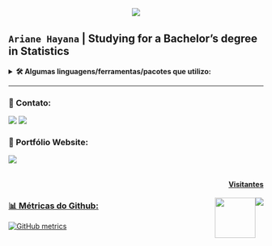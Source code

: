 <p align="center">
  <img src="https://github.com/a-hayana/a-hayana/raw/main/view/view2.gif">
</p>

## `Ariane Hayana` |   **Studying for a Bachelor’s degree in Statistics** 

<details>
  <summary><b>🛠️ Algumas linguagens/ferramentas/pacotes que utilizo:</b></summary>
  <br/>
  
<img align="center" alt="" width="60" height="60" src="https://cdn.jsdelivr.net/gh/devicons/devicon/icons/rstudio/rstudio-original.svg"> <img align="center" alt="" width="60" height="60" src="https://raw.githubusercontent.com/rstudio/shiny/main/man/figures/logo.png"> <img align="center" alt="" width="60" height="65" src=https://pkgs.rstudio.com/flexdashboard/reference/figures/logo.png> <img align="center" alt="" width="65" height="70" src="https://github.com/a-hayana/a-hayana/raw/main/view/fig1.png"><img align="center" alt="" width="65" height="70" src="https://github.com/a-hayana/a-hayana/raw/main/view/fig2.png"><img align="center" alt="" width="65" height="70" src="https://github.com/a-hayana/a-hayana/raw/main/view/fig3.png"><img align="center" alt="" width="150" height="40" src="https://github.com/a-hayana/a-hayana/raw/main/view/fig4.png"><img align="center" alt="" width="60" height="60" src="https://cdn.jsdelivr.net/gh/devicons/devicon/icons/html5/html5-original.svg"> <img align="center" alt="" width="60" height="60" src="https://cdn.jsdelivr.net/gh/devicons/devicon/icons/css3/css3-original.svg" /> <img align="center" alt="" width="60" height="60" src="https://cdn.jsdelivr.net/gh/devicons/devicon/icons/github/github-original.svg" /> <img align="center" alt="" width="60" height="60"  src="https://raw.githubusercontent.com/devicons/devicon/master/icons/python/python-original.svg" alt="python" width="40" height="40"/>
          
</details>

<hr>

<h3 align="left">🔗 Contato:</h3>
<p align="left">
  <a href="https://www.linkedin.com/in/arianehayana/" target="_blank"><img src="https://img.shields.io/badge/-LinkedIn-%230077B5?style=for-the-badge&logo=linkedin&logoColor=white" target="_blank"></a> 
  <a href="mailto:ariane.hayana@outlook.com" target="_blank"><img src="https://img.shields.io/badge/Microsoft_Outlook-0078D4?style=for-the-badge&logo=microsoft-outlook&logoColor=white"></a>

<h3 align="left">📝 Portfólio Website: </h3>
 <a href="http://ariane-hayana.netlify.app/" target="_blank"><img src="https://img.shields.io/badge/Netlify-00C7B7?style=for-the-badge&logo=netlify&logoColor=white">
        
##
 
<div>        
  <h4 align="right"> Visitantes </h4>
  <img align="right" src="https://profile-counter.glitch.me/a-hayana/count.svg">
  <img align="right" alt="" width="80" height="80" src="http://octodex.github.com/images/Professortocat_v2.png"> 
    
<h3 align="left"> 📊 Métricas do Github: </h3>
  
![GitHub metrics](https://metrics.lecoq.io/a-hayana)  
  
 </div> 

